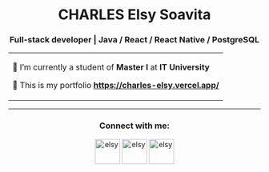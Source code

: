 <h1 align="center">CHARLES Elsy Soavita</b></h1>
<h3 align="center">Full-stack developer | Java / React / React Native / PostgreSQL </h3>
<table align="center">
<tr border="none">
<td width="100%">
  
🔹 I’m currently a student of **Master I** at **IT University**
  
🔹 This is my portfolio **https://charles-elsy.vercel.app/**

</td>
</tr>
</table>

---

<h3 align="center">Connect with me:</h3>
<div align="center">
<p align="center">
<a href="https://www.linkedin.com/in/elsy-charles" target="blank"><img align="center" src="https://github.com/user-attachments/assets/f243c322-5fa8-4abe-8108-4a79a83a0dc1" alt="elsy" height="50" width="50" /></a>
<a href="mailto:elsy.s.charles@gmail.com" target="blank"><img align="center" src="https://github.com/user-attachments/assets/2c5b3b02-f39e-4f96-b642-1dc6f9a34658" alt="elsy" height="50" width="50" /></a>
<a href="tel:0348421634" target="blank"><img align="center" src="https://github.com/user-attachments/assets/89a8077e-60ff-410d-a52c-11d1c654d504" alt="elsy" height="50" width="50" /></a>
</p>
</div>


